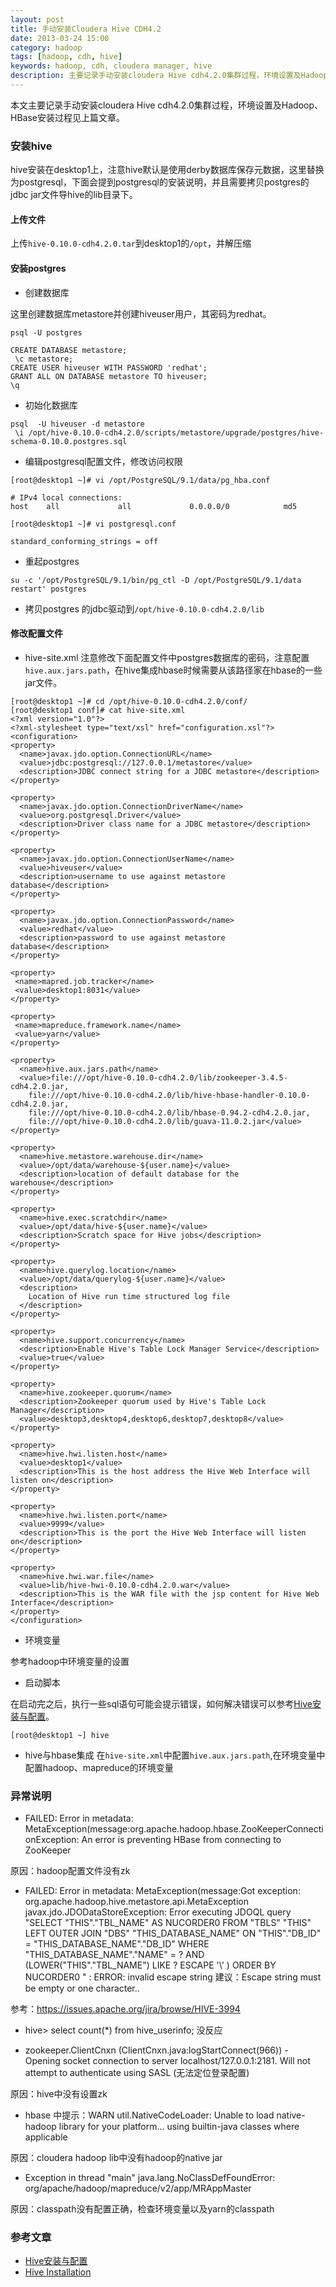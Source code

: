 ```yaml
---
layout: post
title: 手动安装Cloudera Hive CDH4.2
date: 2013-03-24 15:00
category: hadoop
tags: [hadoop, cdh, hive]
keywords: hadoop, cdh, cloudera manager, hive
description: 主要记录手动安装cloudera Hive cdh4.2.0集群过程，环境设置及Hadoop、HBase安装过程见上篇文章。
---
```


本文主要记录手动安装cloudera Hive cdh4.2.0集群过程，环境设置及Hadoop、HBase安装过程见上篇文章。

### 安装hive
hive安装在desktop1上，注意hive默认是使用derby数据库保存元数据，这里替换为postgresql，下面会提到postgresql的安装说明，并且需要拷贝postgres的jdbc jar文件导hive的lib目录下。

####  上传文件
上传`hive-0.10.0-cdh4.2.0.tar`到desktop1的`/opt`，并解压缩

#### 安装postgres
* 创建数据库

这里创建数据库metastore并创建hiveuser用户，其密码为redhat。

```
psql -U postgres

CREATE DATABASE metastore;
 \c metastore;
CREATE USER hiveuser WITH PASSWORD 'redhat';
GRANT ALL ON DATABASE metastore TO hiveuser;
\q
```

* 初始化数据库

```
psql  -U hiveuser -d metastore
 \i /opt/hive-0.10.0-cdh4.2.0/scripts/metastore/upgrade/postgres/hive-schema-0.10.0.postgres.sql 
```

* 编辑postgresql配置文件，修改访问权限

```
[root@desktop1 ~]# vi /opt/PostgreSQL/9.1/data/pg_hba.conf

# IPv4 local connections:
host    all             all             0.0.0.0/0            md5

[root@desktop1 ~]# vi postgresql.conf

standard_conforming_strings = off
```

* 重起postgres

```
su -c '/opt/PostgreSQL/9.1/bin/pg_ctl -D /opt/PostgreSQL/9.1/data restart' postgres
```

* 拷贝postgres 的jdbc驱动到`/opt/hive-0.10.0-cdh4.2.0/lib`

####  修改配置文件
* hive-site.xml 
注意修改下面配置文件中postgres数据库的密码，注意配置`hive.aux.jars.path`，在hive集成hbase时候需要从该路径家在hbase的一些jar文件。

```
[root@desktop1 ~]# cd /opt/hive-0.10.0-cdh4.2.0/conf/
[root@desktop1 conf]# cat hive-site.xml 
<?xml version="1.0"?>
<?xml-stylesheet type="text/xsl" href="configuration.xsl"?>
<configuration>
<property>
  <name>javax.jdo.option.ConnectionURL</name>
  <value>jdbc:postgresql://127.0.0.1/metastore</value>
  <description>JDBC connect string for a JDBC metastore</description>
</property>

<property>
  <name>javax.jdo.option.ConnectionDriverName</name>
  <value>org.postgresql.Driver</value>
  <description>Driver class name for a JDBC metastore</description>
</property>

<property>
  <name>javax.jdo.option.ConnectionUserName</name>
  <value>hiveuser</value>
  <description>username to use against metastore database</description>
</property>

<property>
  <name>javax.jdo.option.ConnectionPassword</name>
  <value>redhat</value>
  <description>password to use against metastore database</description>
</property>

<property>
 <name>mapred.job.tracker</name>
 <value>desktop1:8031</value>
</property>

<property>
 <name>mapreduce.framework.name</name>
 <value>yarn</value>
</property>

<property>
  <name>hive.aux.jars.path</name>
  <value>file:///opt/hive-0.10.0-cdh4.2.0/lib/zookeeper-3.4.5-cdh4.2.0.jar,
	file:///opt/hive-0.10.0-cdh4.2.0/lib/hive-hbase-handler-0.10.0-cdh4.2.0.jar,
	file:///opt/hive-0.10.0-cdh4.2.0/lib/hbase-0.94.2-cdh4.2.0.jar,
	file:///opt/hive-0.10.0-cdh4.2.0/lib/guava-11.0.2.jar</value>
</property>

<property>
  <name>hive.metastore.warehouse.dir</name>
  <value>/opt/data/warehouse-${user.name}</value>
  <description>location of default database for the warehouse</description>
</property>

<property>
  <name>hive.exec.scratchdir</name>
  <value>/opt/data/hive-${user.name}</value>
  <description>Scratch space for Hive jobs</description>
</property>

<property>
  <name>hive.querylog.location</name>
  <value>/opt/data/querylog-${user.name}</value>
  <description>
    Location of Hive run time structured log file
  </description>
</property>

<property>
  <name>hive.support.concurrency</name>
  <description>Enable Hive's Table Lock Manager Service</description>
  <value>true</value>
</property>

<property>
  <name>hive.zookeeper.quorum</name>
  <description>Zookeeper quorum used by Hive's Table Lock Manager</description>
  <value>desktop3,desktop4,desktop6,desktop7,desktop8</value>
</property>

<property>
  <name>hive.hwi.listen.host</name>
  <value>desktop1</value>
  <description>This is the host address the Hive Web Interface will listen on</description>
</property>

<property>
  <name>hive.hwi.listen.port</name>
  <value>9999</value>
  <description>This is the port the Hive Web Interface will listen on</description>
</property>

<property>
  <name>hive.hwi.war.file</name>
  <value>lib/hive-hwi-0.10.0-cdh4.2.0.war</value>
  <description>This is the WAR file with the jsp content for Hive Web Interface</description>
</property>
</configuration>
```

* 环境变量

参考hadoop中环境变量的设置

* 启动脚本

在启动完之后，执行一些sql语句可能会提示错误，如何解决错误可以参考[Hive安装与配置](http://kicklinux.com/hive-deploy/)。

```
[root@desktop1 ~] hive
```

* hive与hbase集成
在`hive-site.xml`中配置`hive.aux.jars.path`,在环境变量中配置hadoop、mapreduce的环境变量


### 异常说明
* FAILED: Error in metadata: MetaException(message:org.apache.hadoop.hbase.ZooKeeperConnectionException: An error is preventing HBase from connecting to ZooKeeper

原因：hadoop配置文件没有zk

* FAILED: Error in metadata: MetaException(message:Got exception: org.apache.hadoop.hive.metastore.api.MetaException javax.jdo.JDODataStoreException: Error executing JDOQL query "SELECT "THIS"."TBL_NAME" AS NUCORDER0 FROM "TBLS" "THIS" LEFT OUTER JOIN "DBS" "THIS_DATABASE_NAME" ON "THIS"."DB_ID" = "THIS_DATABASE_NAME"."DB_ID" WHERE "THIS_DATABASE_NAME"."NAME" = ? AND (LOWER("THIS"."TBL_NAME") LIKE ? ESCAPE '\\' ) ORDER BY NUCORDER0 " : ERROR: invalid escape string 建议：Escape string must be empty or one character..

参考：https://issues.apache.org/jira/browse/HIVE-3994

* hive> select count(*) from hive_userinfo; 没反应

* zookeeper.ClientCnxn (ClientCnxn.java:logStartConnect(966)) - Opening socket connection to server localhost/127.0.0.1:2181. Will not attempt to authenticate using SASL (无法定位登录配置)

原因：hive中没有设置zk

* hbase 中提示：WARN util.NativeCodeLoader: Unable to load native-hadoop library for your platform... using builtin-java classes where applicable

原因：cloudera hadoop lib中没有hadoop的native jar

* Exception in thread "main" java.lang.NoClassDefFoundError: org/apache/hadoop/mapreduce/v2/app/MRAppMaster

原因：classpath没有配置正确，检查环境变量以及yarn的classpath

### 参考文章
* [Hive安装与配置](http://kicklinux.com/hive-deploy/)
* [Hive Installation](https://ccp.cloudera.com/display/CDH4DOC/Hive+Installation)
